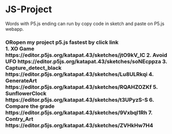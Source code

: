 # JS-Project
Words with P5.js ending can run by copy code in sketch and paste on P5.js webapp. 
<h3>OR<h3<
<a>open my project p5.js fastest by click link
<br>
1. XO Game https://editor.p5js.org/katapat.43/sketches/jtO9kV_IC
2. Avoid UFO https://editor.p5js.org/katapat.43/sketches/soNEcppza
3. Capture_detect_black https://editor.p5js.org/katapat.43/sketches/Lu8ULRkqi
4. GenerateArt https://editor.p5js.org/katapat.43/sketches/RQAHZOZKf
5. SunflowerClock https://editor.p5js.org/katapat.43/sketches/t3UPyzS-S
6. Compare the grade https://editor.p5js.org/katapat.43/sketches/9VxbqI1Rh
7. Contry_Art https://editor.p5js.org/katapat.43/sketches/ZVHkHw7H4 <a>
